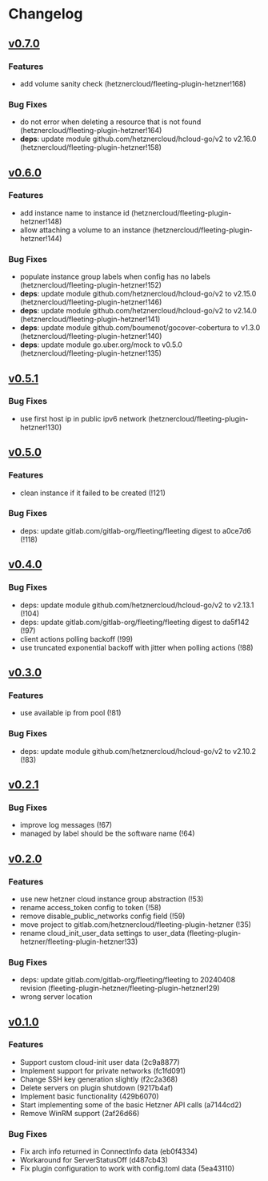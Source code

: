 # Changelog

## [v0.7.0](https://gitlab.com/hetznercloud/fleeting-plugin-hetzner/-/releases/v0.7.0)

### Features

- add volume sanity check (hetznercloud/fleeting-plugin-hetzner!168)

### Bug Fixes

- do not error when deleting a resource that is not found (hetznercloud/fleeting-plugin-hetzner!164)
- **deps**: update module github.com/hetznercloud/hcloud-go/v2 to v2.16.0 (hetznercloud/fleeting-plugin-hetzner!158)

## [v0.6.0](https://gitlab.com/hetznercloud/fleeting-plugin-hetzner/-/releases/v0.6.0)

### Features

- add instance name to instance id (hetznercloud/fleeting-plugin-hetzner!148)
- allow attaching a volume to an instance (hetznercloud/fleeting-plugin-hetzner!144)

### Bug Fixes

- populate instance group labels when config has no labels (hetznercloud/fleeting-plugin-hetzner!152)
- **deps**: update module github.com/hetznercloud/hcloud-go/v2 to v2.15.0 (hetznercloud/fleeting-plugin-hetzner!146)
- **deps**: update module github.com/hetznercloud/hcloud-go/v2 to v2.14.0 (hetznercloud/fleeting-plugin-hetzner!141)
- **deps**: update module github.com/boumenot/gocover-cobertura to v1.3.0 (hetznercloud/fleeting-plugin-hetzner!140)
- **deps**: update module go.uber.org/mock to v0.5.0 (hetznercloud/fleeting-plugin-hetzner!135)

## [v0.5.1](https://gitlab.com/hetznercloud/fleeting-plugin-hetzner/-/releases/v0.5.1)

### Bug Fixes

- use first host ip in public ipv6 network (hetznercloud/fleeting-plugin-hetzner!130)

## [v0.5.0](https://gitlab.com/hetznercloud/fleeting-plugin-hetzner/-/tags/v0.5.0)

### Features

- clean instance if it failed to be created (!121)

### Bug Fixes

- deps: update gitlab.com/gitlab-org/fleeting/fleeting digest to a0ce7d6 (!118)

## [v0.4.0](https://gitlab.com/hetznercloud/fleeting-plugin-hetzner/-/tags/v0.4.0)

### Bug Fixes

- deps: update module github.com/hetznercloud/hcloud-go/v2 to v2.13.1 (!104)
- deps: update gitlab.com/gitlab-org/fleeting/fleeting digest to da5f142 (!97)
- client actions polling backoff (!99)
- use truncated exponential backoff with jitter when polling actions (!88)

## [v0.3.0](https://gitlab.com/hetznercloud/fleeting-plugin-hetzner/-/tags/v0.3.0)

### Features

- use available ip from pool (!81)

### Bug Fixes

- deps: update module github.com/hetznercloud/hcloud-go/v2 to v2.10.2 (!83)

## [v0.2.1](https://gitlab.com/hetznercloud/fleeting-plugin-hetzner/-/tags/v0.2.1)

### Bug Fixes

- improve log messages (!67)
- managed by label should be the software name (!64)

## [v0.2.0](https://gitlab.com/hetznercloud/fleeting-plugin-hetzner/-/tags/v0.2.0)

### Features

- use new hetzner cloud instance group abstraction (!53)
- rename access_token config to token (!58)
- remove disable_public_networks config field (!59)
- move project to gitlab.com/hetznercloud/fleeting-plugin-hetzner (!35)
- rename cloud_init_user_data settings to user_data (fleeting-plugin-hetzner/fleeting-plugin-hetzner!33)

### Bug Fixes

- deps: update gitlab.com/gitlab-org/fleeting/fleeting to 20240408 revision (fleeting-plugin-hetzner/fleeting-plugin-hetzner!29)
- wrong server location

## [v0.1.0](https://gitlab.com/hetznercloud/fleeting-plugin-hetzner/-/tags/v0.1.0)

### Features

- Support custom cloud-init user data (2c9a8877)
- Implement support for private networks (fc1fd091)
- Change SSH key generation slightly (f2c2a368)
- Delete servers on plugin shutdown (9217b4af)
- Implement basic functionality (429b6070)
- Start implementing some of the basic Hetzner API calls (a7144cd2)
- Remove WinRM support (2af26d66)

### Bug Fixes

- Fix arch info returned in ConnectInfo data (eb0f4334)
- Workaround for ServerStatusOff (d487cb43)
- Fix plugin configuration to work with config.toml data (5ea43110)

